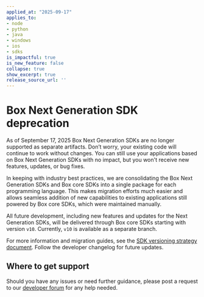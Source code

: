 ```yaml
---
applied_at: "2025-09-17"
applies_to: 
- node
- python
- java
- windows
- ios
- sdks
is_impactful: true
is_new_feature: false
collapse: true
show_excerpt: true
release_source_url: ''
---
```


# Box Next Generation SDK deprecation

As of September 17, 2025 Box Next Generation SDKs are no longer supported as separate artifacts. Don’t worry, your existing code will continue to work without changes. You can still use your applications based on Box Next Generation SDKs with no impact, but you won't receive new features, updates, or bug fixes.

<!-- more -->

In keeping with industry best practices, we are consolidating the Box Next Generation SDKs and Box core SDKs into a single package for each programming language. This makes migration efforts much easier and allows seamless addition of new capabilities to existing applications still powered by Box core SDKs, which were maintained manually.

All future development, including new features and updates for the Next Generation SDKs, will be delivered through Box core SDKs starting with version `v10`. Currently, `v10` is available as a separate branch.

For more information and migration guides, see the [SDK versioning strategy document][versioning]. Follow the developer changelog for future updates.

## Where to get support

Should you have any issues or need further guidance, please post a request to our [developer forum][2] for any help needed. 

[versioning]: https://developer.box.com/guides/tooling/sdks/sdk-versioning
[2]: https://community.box.com/
